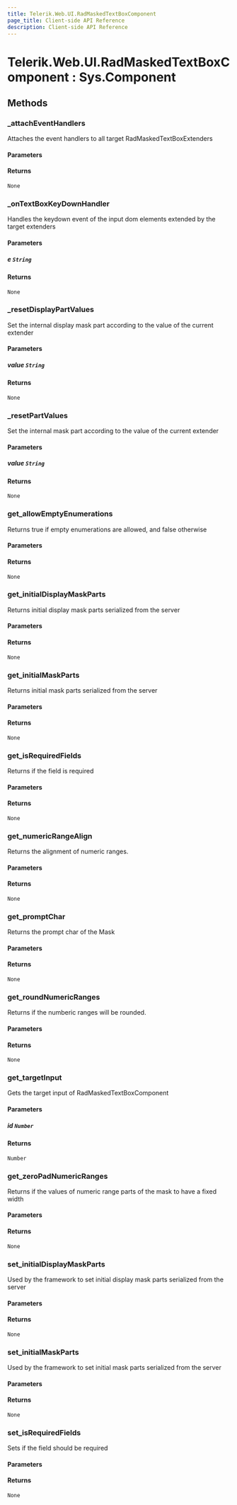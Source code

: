 ```yaml
---
title: Telerik.Web.UI.RadMaskedTextBoxComponent
page_title: Client-side API Reference
description: Client-side API Reference
---
```


# Telerik.Web.UI.RadMaskedTextBoxComponent : Sys.Component 

## Methods

###  _attachEventHandlers

Attaches the event handlers to all target RadMaskedTextBoxExtenders

#### Parameters

#### Returns

`None` 

###  _onTextBoxKeyDownHandler

Handles the keydown event of the input dom elements extended by the target extenders

#### Parameters

##### e `String`

#### Returns

`None` 

###  _resetDisplayPartValues

Set the internal display mask part according to the value of the current extender

#### Parameters

##### value `String`

#### Returns

`None` 

###  _resetPartValues

Set the internal mask part according to the value of the current extender

#### Parameters

##### value `String`

#### Returns

`None` 

###  get_allowEmptyEnumerations

Returns true if empty enumerations are allowed, and false otherwise

#### Parameters

#### Returns

`None` 

###  get_initialDisplayMaskParts

Returns initial display mask parts serialized from the server

#### Parameters

#### Returns

`None` 

###  get_initialMaskParts

Returns initial mask parts serialized from the server

#### Parameters

#### Returns

`None` 

###  get_isRequiredFields

Returns if the field is required

#### Parameters

#### Returns

`None` 

###  get_numericRangeAlign

Returns the alignment of numeric ranges.

#### Parameters

#### Returns

`None` 

###  get_promptChar

Returns the prompt char of the Mask

#### Parameters

#### Returns

`None` 

###  get_roundNumericRanges

Returns if the numberic ranges will be rounded.

#### Parameters

#### Returns

`None` 

###  get_targetInput

Gets the target input of RadMaskedTextBoxComponent

#### Parameters

##### id `Number`

#### Returns

`Number` 

###  get_zeroPadNumericRanges

Returns if the values of numeric range parts of the mask to have a fixed width

#### Parameters

#### Returns

`None` 

###  set_initialDisplayMaskParts

Used by the framework to set initial display mask parts serialized from the server

#### Parameters

#### Returns

`None` 

###  set_initialMaskParts

Used by the framework to set initial mask parts serialized from the server

#### Parameters

#### Returns

`None` 

###  set_isRequiredFields

Sets if the field should be required

#### Parameters

#### Returns

`None` 


